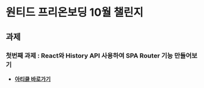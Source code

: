 # 원티드 프리온보딩 10월 챌린지

## 과제

### 첫번째 과제 : React와 History API 사용하여 SPA Router 기능 만들어보기

- **[아티클 바로가기](https://movie42.github.io/react/React와_History_API_사용하여_SPA_Router_기능_만들어보기)**
